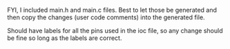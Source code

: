 
FYI, I included main.h and main.c files. Best to let those be generated and then copy the changes (user code comments) into the generated file.

Should have labels for all the pins used in the ioc file, so any change should be fine so long as the labels are correct.
